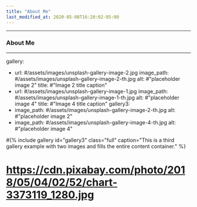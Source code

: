 ```yaml
---
title: "About Me"
last_modified_at: 2020-05-08T16:20:02-05:00
---
```

---
### About Me
---
gallery:
  - url: #/assets/images/unsplash-gallery-image-2.jpg
    image_path: #/assets/images/unsplash-gallery-image-2-th.jpg
    alt: #"placeholder image 2"
    title: #"Image 2 title caption"
  - url: #/assets/images/unsplash-gallery-image-1.jpg
    image_path: #/assets/images/unsplash-gallery-image-1-th.jpg
    alt: #"placeholder image 4"
    title: #"Image 4 title caption"
gallery3:
  - image_path: #/assets/images/unsplash-gallery-image-2-th.jpg
    alt: #"placeholder image 2"
  - image_path: #/assets/images/unsplash-gallery-image-4-th.jpg
    alt: #"placeholder image 4"
	
	
#{% include gallery id="gallery3" class="full" caption="This is a third gallery example with two images and fills the entire content container." %}
# https://cdn.pixabay.com/photo/2018/05/04/02/52/chart-3373119_1280.jpg